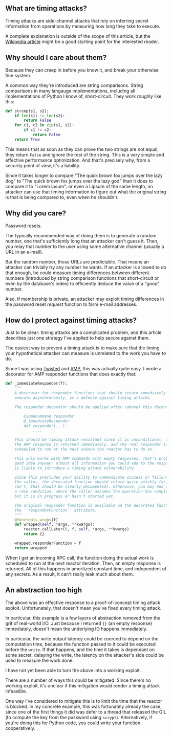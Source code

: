 <!--
.. title: Securing against timing attacks with Twisted
.. date: 2013/01/30 18:55
.. slug: securing-against-timing-attacks-with-twisted
.. link:
.. description:
.. tags: twisted, security, amp
-->


## What are timing attacks?

Timing attacks are side-channel attacks that rely on inferring secret
information from operations by measuring how long they take to execute.

A complete explanation is outside of the scope of this article, but
the [Wikipedia article](https://en.wikipedia.org/wiki/Timing_attack)
might be a good starting point for the interested reader.

## Why should I care about them?

Because they can creep in before you know it, and break your otherwise
fine system.

A common way they're introduced are string comparisons. String
comparisons in many langauge implementations, including all
implementations of Python I know of, short-circuit. They work roughly
like this:

``` python
def strcmp(s1, s2):
    if len(s1) != len(s2):
        return False
    for c1, c2 in zip(s1, s2):
        if c1 != c2:
            return False
    return True
```

This means that as soon as they can prove the two strings are not
equal, they return `False` and ignore the rest of the string. This is
a very simple and effective performance optimization. And that's
precisely why, from a security point of view, it's a liability.

Since it takes longer to compare "The quick brown fox jumps over the
lazy dog" to "The quick brown fox jumps over the lazy god" than it
does to compare it to "Lorem ipsum", or even a Lipsum of the same
length, an attacker can use that timing information to figure out what
the original string is that is being compared to, even when he
shouldn't.

## Why did you care?

Password resets.

The typically recommended way of doing them is to generate a random
number, one that's sufficiently long that an attacker can't guess it.
Then, you relay that number to the user using some alternative channel
(usually a URL in an e-mail).

Bar the random number, those URLs are predictable. That means an
attacker can trivially try any number he wants. If an attacker is
allowed to do that enough, he could measure timing differences between
different numbers (introduced by string comparison functions that
short-circuit or even by the database's index) to efficiently deduce
the value of a "good" number.

Also, if membership is private, an attacker may exploit timing
differences in the password reset *request* function to farm e-mail
addresses.

## How do I protect against timing attacks?

Just to be clear: timing attacks are a complicated problem, and this
article describes just one strategy I've applied to help secure
against them.

The easiest way to prevent a timing attack is to make sure that the
timing your hypothetical attacker can measure is unrelated to the work
you have to do.

Since I was using [Twisted](http://twistedmatrix.com) and
[AMP](http://amp-protocol.net/), this was actually quite easy. I wrote
a decorator for AMP responder functions that does exactly that:

``` python
def _immediateResponder(f):
    """
    A decorator for responder functions that should return immediately and
    execute asynchronously, as a defense against timing attacks.

    The responder decorator should be applied after (above) this decorator::

        @SomeCommand.responder
        @_immediateResponder
        def responder(...):
            ....

    This should be timing attack resistant since it is unconditional: the
    the AMP response is returned immediately, and the real responder is
    scheduled to run at the next chance the reactor has to do so.

    This only works with AMP commands with empty responses. That's probably a
    good idea anyway: almost all information you could add to the response
    is liable to introduce a timing attack vulnerability.

    Since this precludes your ability to communicate success or failure to
    the caller, the decorated function should return quite quickly (or, if it
    can't, that should be clearly documented). Otherwise, you may end up in a
    a race condition, where the caller assumes the operation has completed,
    but it is in progress or hasn't started yet.

    The original responder function is available on the decorated function as
    the ``responderFunction`` attribute.
    """
    @functools.wraps(f)
    def wrapped(self, *args, **kwargs):
        reactor.callLater(0, f, self, *args, **kwargs)
        return {}

    wrapped.responderFunction = f
    return wrapped
```

When I get an incoming RPC call, the function doing the actual work is
scheduled to run at the next reactor iteration. Then, an empty
response is returned. All of this happens in amortized constant time,
and independent of any secrets. As a result, it can't really leak
much about them.

## An abstraction too high

The above was an effective response to a proof-of-concept timing
attack exploit. Unfortunately, that doesn't mean you've fixed every
timing attack.

In particular, this example is a few layers of abstraction removed
from the grit of real-world I/O. Just because I returned `{}` (an
empty response) immediately, doesn't mean the underlying IO happens
immediately.

In particular, the write output latency could be coerced to depend on
the computation time, because the function passed to it could be
executed before the `write`. If that happens, and the time it takes is
dependant on some secret, delaying the write, the latency on the
attacker's side could be used to measure the work done.

I have not yet been able to turn the above into a working exploit.

There are a number of ways this could be mitigated. Since there's no
working exploit, it's unclear if this mitigation would render a timing
attack infeasible.

One way I've considered to mitigate this is to limit the time that the
reactor is blocked. In my concrete example, this was fortunately
already the case, since one of the first things it did was defer to a
thread that released the GIL (to compute the key from the password
using ``scrypt``). Alternatively, if you're doing this for Python
code, you could write your function cooperatively.
